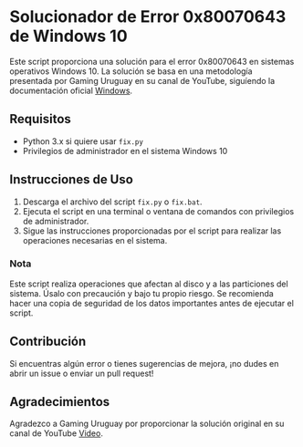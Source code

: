 # Solucionador de Error 0x80070643 de Windows 10

Este script proporciona una solución para el error 0x80070643 en sistemas operativos Windows 10. La solución se basa en una metodología presentada por Gaming Uruguay en su canal de YouTube, siguíendo la documentación oficial [Windows](https://support.microsoft.com/es-es/topic/kb5028997-instrucciones-para-redimensionar-manualmente-la-partici%C3%B3n-para-instalar-la-actualizaci%C3%B3n-de-winre-400faa27-9343-461c-ada9-24c8229763bf).


## Requisitos

- Python 3.x si quiere usar `fix.py`
- Privilegios de administrador en el sistema Windows 10

## Instrucciones de Uso

1. Descarga el archivo del script `fix.py` o `fix.bat`.
2. Ejecuta el script en una terminal o ventana de comandos con privilegios de administrador.
3. Sigue las instrucciones proporcionadas por el script para realizar las operaciones necesarias en el sistema.

### Nota

Este script realiza operaciones que afectan al disco y a las particiones del sistema. Úsalo con precaución y bajo tu propio riesgo. Se recomienda hacer una copia de seguridad de los datos importantes antes de ejecutar el script.

## Contribución

Si encuentras algún error o tienes sugerencias de mejora, ¡no dudes en abrir un issue o enviar un pull request!

## Agradecimientos

Agradezco a Gaming Uruguay por proporcionar la solución original en su canal de YouTube [Video](https://www.youtube.com/watch?v=abZVhjaDOuk&t=384s).
